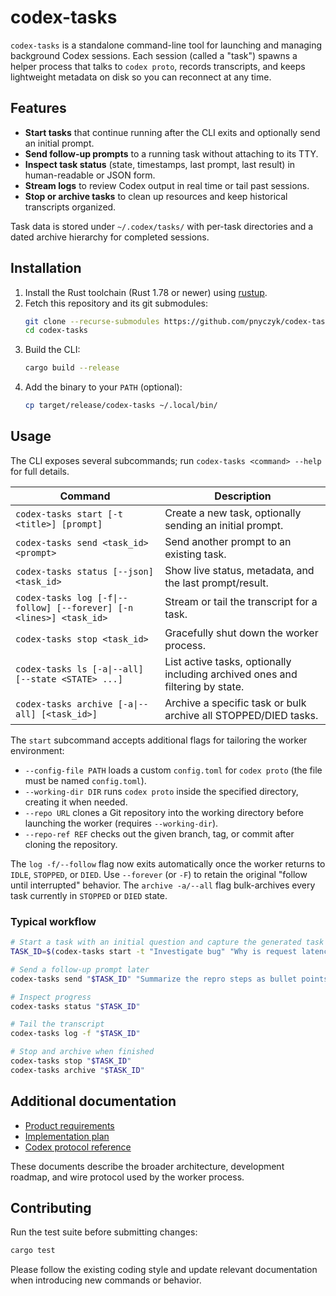 # codex-tasks

`codex-tasks` is a standalone command-line tool for launching and managing background Codex sessions. Each session (called a "task") spawns a helper process that talks to `codex proto`, records transcripts, and keeps lightweight metadata on disk so you can reconnect at any time.

## Features
- **Start tasks** that continue running after the CLI exits and optionally send an initial prompt.
- **Send follow-up prompts** to a running task without attaching to its TTY.
- **Inspect task status** (state, timestamps, last prompt, last result) in human-readable or JSON form.
- **Stream logs** to review Codex output in real time or tail past sessions.
- **Stop or archive tasks** to clean up resources and keep historical transcripts organized.

Task data is stored under `~/.codex/tasks/` with per-task directories and a dated archive hierarchy for completed sessions.

## Installation
1. Install the Rust toolchain (Rust 1.78 or newer) using [rustup](https://rustup.rs/).
2. Fetch this repository and its git submodules:
   ```bash
   git clone --recurse-submodules https://github.com/pnyczyk/codex-tasks.git
   cd codex-tasks
   ```
3. Build the CLI:
   ```bash
   cargo build --release
   ```
4. Add the binary to your `PATH` (optional):
   ```bash
   cp target/release/codex-tasks ~/.local/bin/
   ```

## Usage
The CLI exposes several subcommands; run `codex-tasks <command> --help` for full details.

| Command | Description |
| --- | --- |
| `codex-tasks start [-t <title>] [prompt]` | Create a new task, optionally sending an initial prompt. |
| `codex-tasks send <task_id> <prompt>` | Send another prompt to an existing task. |
| `codex-tasks status [--json] <task_id>` | Show live status, metadata, and the last prompt/result. |
| `codex-tasks log [-f\|--follow] [--forever] [-n <lines>] <task_id>` | Stream or tail the transcript for a task. |
| `codex-tasks stop <task_id>` | Gracefully shut down the worker process. |
| `codex-tasks ls [-a\|--all] [--state <STATE> ...]` | List active tasks, optionally including archived ones and filtering by state. |
| `codex-tasks archive [-a\|--all] [<task_id>]` | Archive a specific task or bulk archive all STOPPED/DIED tasks. |

The `start` subcommand accepts additional flags for tailoring the worker environment:
- `--config-file PATH` loads a custom `config.toml` for `codex proto` (the file must be named `config.toml`).
- `--working-dir DIR` runs `codex proto` inside the specified directory, creating it when needed.
- `--repo URL` clones a Git repository into the working directory before launching the worker (requires `--working-dir`).
- `--repo-ref REF` checks out the given branch, tag, or commit after cloning the repository.

The `log -f/--follow` flag now exits automatically once the worker returns to `IDLE`, `STOPPED`, or `DIED`. Use `--forever` (or `-F`) to retain the original "follow until interrupted" behavior. The `archive -a/--all` flag bulk-archives every task currently in `STOPPED` or `DIED` state.

### Typical workflow
```bash
# Start a task with an initial question and capture the generated task ID
TASK_ID=$(codex-tasks start -t "Investigate bug" "Why is request latency spiking?")

# Send a follow-up prompt later
codex-tasks send "$TASK_ID" "Summarize the repro steps as bullet points."

# Inspect progress
codex-tasks status "$TASK_ID"

# Tail the transcript
codex-tasks log -f "$TASK_ID"

# Stop and archive when finished
codex-tasks stop "$TASK_ID"
codex-tasks archive "$TASK_ID"
```

## Additional documentation
- [Product requirements](docs/prd.md)
- [Implementation plan](docs/plan.md)
- [Codex protocol reference](docs/proto.md)

These documents describe the broader architecture, development roadmap, and wire protocol used by the worker process.

## Contributing
Run the test suite before submitting changes:
```bash
cargo test
```

Please follow the existing coding style and update relevant documentation when introducing new commands or behavior.

